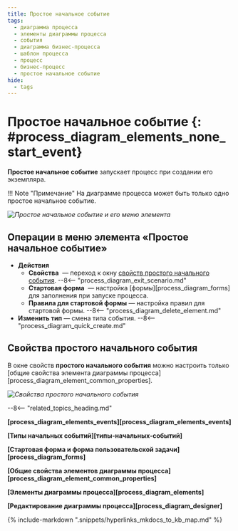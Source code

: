 ```yaml
---
title: Простое начальное событие
tags:
  - диаграмма процесса
  - элементы диаграммы процесса
  - события
  - диаграмма бизнес-процесса
  - шаблон процесса
  - процесс
  - бизнес-процесс
  - простое начальное событие
hide:
  - tags
---
```


# Простое начальное событие {: #process_diagram_elements_none_start_event}

**Простое начальное событие** запускает процесс при создании его экземпляра.

!!! Note "Примечание"
    На диаграмме процесса может быть только одно простое начальное событие.

*![Простое начальное событие и его меню элемента](none_start_event.png)*

## Операции в меню элемента «Простое начальное событие»

- **Действия**
    - **Свойства** <i class="fa-light fa-gear"></i> — переход к окну [свойств простого начального события](#свойства-простого-начального-события).
    --8<-- "process_diagram_exit_scenario.md"
    - **Стартовая форма** <i class="fa-light fa-window-maximize"></i> — настройка [формы][process_diagram_forms] для заполнения при запуске процесса.
    - **Правила для стартовой формы** <i class="fa-light fa-rectangle-list"></i> — настройка правил для стартовой формы.
    --8<-- "process_diagram_delete_element.md"
- **Изменить тип** — смена типа события.
--8<-- "process_diagram_quick_create.md"

## Свойства простого начального события

В  окне свойств **простого начального события** можно настроить только [общие свойства элемента диаграммы процесса][process_diagram_element_common_properties].

*![Свойства простого начального события](none_start_event_general_properties.png)*

--8<-- "related_topics_heading.md"

**[process_diagram_elements_events][process_diagram_elements_events]**

**[Типы начальных событий][типы-начальных-событий]**

**[Стартовая форма и форма пользовательской задачи][process_diagram_forms]**

**[Общие свойства элементов диаграммы процесса][process_diagram_element_common_properties]**

**[Элементы диаграммы процесса][process_diagram_elements]**

**[Редактирование диаграммы процесса][process_diagram_designer]**

{% include-markdown ".snippets/hyperlinks_mkdocs_to_kb_map.md" %}
